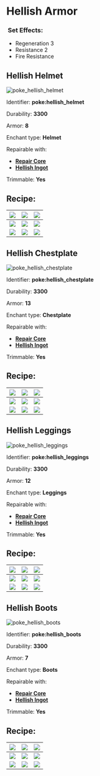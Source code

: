 # Hellish Armor

### <img src="https://github.com/ItsMePok/PFE/blob/wikiAssets/MiscIcons/effect_particles.png?raw=true" alt="" data-size="line"> Set Effects:

* Regeneration 3
* Resistance 2
* Fire Resistance

## Hellish Helmet

![poke\_hellish\_helmet](https://github.com/ItsMePok/PFE/blob/wikiAssets/wikiMain/hellish_helmet.png?raw=true)

Identifier: **poke:hellish\_helmet**

Durability: **3300**

Armor: **8**

Enchant type: **Helmet**

Repairable with:

* [**Repair Core**](https://pfewiki.gitbook.io/home/items/cores/repair-core)
* [**Hellish Ingot**](https://pfewiki.gitbook.io/home/items/ingots/hellish-ingot)

Trimmable: **Yes**

## Recipe:

| [![](https://github.com/ItsMePok/PFE/blob/wikiAssets/blockRenders/HellishBlock.png?raw=true)](https://github.com/ItsMePok/PFE/wiki/Hellish-Block) | [![](https://github.com/ItsMePok/PFE/blob/wikiAssets/blockRenders/HellishBlock.png?raw=true)](https://github.com/ItsMePok/PFE/wiki/Hellish-Block)                | [![](https://github.com/ItsMePok/PFE/blob/wikiAssets/blockRenders/HellishBlock.png?raw=true)](https://github.com/ItsMePok/PFE/wiki/Hellish-Block) |
| ------------------------------------------------------------------------------------------------------------------------------------------ | --------------------------------------------------------------------------------------------------------------------------------------------------------- | ------------------------------------------------------------------------------------------------------------------------------------------ |
| [![](https://github.com/ItsMePok/PFE/blob/wikiAssets/blockRenders/HellishBlock.png?raw=true)](https://github.com/ItsMePok/PFE/wiki/Hellish-Block) | [![](https://github.com/ItsMePok/PFE/blob/wikiAssets/wikiMain/diamond_upgrade_core.png?raw=true)](https://github.com/ItsMePok/PFE/wiki/Diamond-Upgrade-Core)   | [![](https://github.com/ItsMePok/PFE/blob/wikiAssets/blockRenders/HellishBlock.png?raw=true)](https://github.com/ItsMePok/PFE/wiki/Hellish-Block) |
| [![](https://github.com/ItsMePok/PFE/blob/wikiAssets/blockRenders/HellishBlock.png?raw=true)](https://github.com/ItsMePok/PFE/wiki/Hellish-Block) | [![](https://github.com/ItsMePok/PFE/blob/wikiAssets/wikiMain/onyx_helmet.png?raw=true)](https://github.com/ItsMePok/PFE/wiki/Onyx-Armor#onyx-helmet) | [![](https://github.com/ItsMePok/PFE/blob/wikiAssets/blockRenders/HellishBlock.png?raw=true)](https://github.com/ItsMePok/PFE/wiki/Hellish-Block) |

## Hellish Chestplate

![poke\_hellish\_chestplate](https://github.com/ItsMePok/PFE/blob/wikiAssets/wikiMain/hellish_chestplate.png?raw=true)

Identifier: **poke:hellish\_chestplate**

Durability: **3300**

Armor: **13**

Enchant type: **Chestplate**

Repairable with:

* [**Repair Core**](https://pfewiki.gitbook.io/home/items/cores/repair-core)
* [**Hellish Ingot**](https://pfewiki.gitbook.io/home/items/ingots/hellish-ingot)

Trimmable: **Yes**

## Recipe:

| [![](https://github.com/ItsMePok/PFE/blob/wikiAssets/blockRenders/HellishBlock.png?raw=true)](https://github.com/ItsMePok/PFE/wiki/Hellish-Block) | [![](https://github.com/ItsMePok/PFE/blob/wikiAssets/blockRenders/HellishBlock.png?raw=true)](https://github.com/ItsMePok/PFE/wiki/Hellish-Block)                    | [![](https://github.com/ItsMePok/PFE/blob/wikiAssets/blockRenders/HellishBlock.png?raw=true)](https://github.com/ItsMePok/PFE/wiki/Hellish-Block) |
| ------------------------------------------------------------------------------------------------------------------------------------------ | ------------------------------------------------------------------------------------------------------------------------------------------------------------- | ------------------------------------------------------------------------------------------------------------------------------------------ |
| [![](https://github.com/ItsMePok/PFE/blob/wikiAssets/blockRenders/HellishBlock.png?raw=true)](https://github.com/ItsMePok/PFE/wiki/Hellish-Block) | [![](https://github.com/ItsMePok/PFE/blob/wikiAssets/wikiMain/diamond_upgrade_core.png?raw=true)](https://github.com/ItsMePok/PFE/wiki/Diamond-Upgrade-Core)       | [![](https://github.com/ItsMePok/PFE/blob/wikiAssets/blockRenders/HellishBlock.png?raw=true)](https://github.com/ItsMePok/PFE/wiki/Hellish-Block) |
| [![](https://github.com/ItsMePok/PFE/blob/wikiAssets/blockRenders/HellishBlock.png?raw=true)](https://github.com/ItsMePok/PFE/wiki/Hellish-Block) | [![](https://github.com/ItsMePok/PFE/blob/wikiAssets/wikiMain/onyx_chestplate.png?raw=true)](https://github.com/ItsMePok/PFE/wiki/Onyx-Armor#onyx-chestplate) | [![](https://github.com/ItsMePok/PFE/blob/wikiAssets/blockRenders/HellishBlock.png?raw=true)](https://github.com/ItsMePok/PFE/wiki/Hellish-Block) |

## Hellish Leggings

![poke\_hellish\_leggings](https://github.com/ItsMePok/PFE/blob/wikiAssets/wikiMain/hellish_leggings.png?raw=true)

Identifier: **poke:hellish\_leggings**

Durability: **3300**

Armor: **12**

Enchant type: **Leggings**

Repairable with:

* [**Repair Core**](https://pfewiki.gitbook.io/home/items/cores/repair-core)
* [**Hellish Ingot**](https://pfewiki.gitbook.io/home/items/ingots/hellish-ingot)

Trimmable: **Yes**

## Recipe:

| [![](https://github.com/ItsMePok/PFE/blob/wikiAssets/blockRenders/HellishBlock.png?raw=true)](https://github.com/ItsMePok/PFE/wiki/Hellish-Block) | [![](https://github.com/ItsMePok/PFE/blob/wikiAssets/blockRenders/HellishBlock.png?raw=true)](https://github.com/ItsMePok/PFE/wiki/Hellish-Block)                  | [![](https://github.com/ItsMePok/PFE/blob/wikiAssets/blockRenders/HellishBlock.png?raw=true)](https://github.com/ItsMePok/PFE/wiki/Hellish-Block) |
| ------------------------------------------------------------------------------------------------------------------------------------------ | ----------------------------------------------------------------------------------------------------------------------------------------------------------- | ------------------------------------------------------------------------------------------------------------------------------------------ |
| [![](https://github.com/ItsMePok/PFE/blob/wikiAssets/blockRenders/HellishBlock.png?raw=true)](https://github.com/ItsMePok/PFE/wiki/Hellish-Block) | [![](https://github.com/ItsMePok/PFE/blob/wikiAssets/wikiMain/diamond_upgrade_core.png?raw=true)](https://github.com/ItsMePok/PFE/wiki/Diamond-Upgrade-Core)     | [![](https://github.com/ItsMePok/PFE/blob/wikiAssets/blockRenders/HellishBlock.png?raw=true)](https://github.com/ItsMePok/PFE/wiki/Hellish-Block) |
| [![](https://github.com/ItsMePok/PFE/blob/wikiAssets/blockRenders/HellishBlock.png?raw=true)](https://github.com/ItsMePok/PFE/wiki/Hellish-Block) | [![](https://github.com/ItsMePok/PFE/blob/wikiAssets/wikiMain/onyx_leggings.png?raw=true)](https://github.com/ItsMePok/PFE/wiki/Onyx-Armor#onyx-leggings) | [![](https://github.com/ItsMePok/PFE/blob/wikiAssets/blockRenders/HellishBlock.png?raw=true)](https://github.com/ItsMePok/PFE/wiki/Hellish-Block) |

## Hellish Boots

![poke\_hellish\_boots](https://github.com/ItsMePok/PFE/blob/wikiAssets/wikiMain/hellish_boots.png?raw=true)

Identifier: **poke:hellish\_boots**

Durability: **3300**

Armor: **7**

Enchant type: **Boots**

Repairable with:

* [**Repair Core**](https://pfewiki.gitbook.io/home/items/cores/repair-core)
* [**Hellish Ingot**](https://pfewiki.gitbook.io/home/items/ingots/hellish-ingot)

Trimmable: **Yes**

## Recipe:

| [![](https://github.com/ItsMePok/PFE/blob/wikiAssets/blockRenders/HellishBlock.png?raw=true)](https://github.com/ItsMePok/PFE/wiki/Hellish-Block) | [![](https://github.com/ItsMePok/PFE/blob/wikiAssets/blockRenders/HellishBlock.png?raw=true)](https://github.com/ItsMePok/PFE/wiki/Hellish-Block)               | [![](https://github.com/ItsMePok/PFE/blob/wikiAssets/blockRenders/HellishBlock.png?raw=true)](https://github.com/ItsMePok/PFE/wiki/Hellish-Block) |
| ------------------------------------------------------------------------------------------------------------------------------------------ | -------------------------------------------------------------------------------------------------------------------------------------------------------- | ------------------------------------------------------------------------------------------------------------------------------------------ |
| [![](https://github.com/ItsMePok/PFE/blob/wikiAssets/blockRenders/HellishBlock.png?raw=true)](https://github.com/ItsMePok/PFE/wiki/Hellish-Block) | [![](https://github.com/ItsMePok/PFE/blob/wikiAssets/wikiMain/diamond_upgrade_core.png?raw=true)](https://github.com/ItsMePok/PFE/wiki/Diamond-Upgrade-Core)  | [![](https://github.com/ItsMePok/PFE/blob/wikiAssets/blockRenders/HellishBlock.png?raw=true)](https://github.com/ItsMePok/PFE/wiki/Hellish-Block) |
| [![](https://github.com/ItsMePok/PFE/blob/wikiAssets/blockRenders/HellishBlock.png?raw=true)](https://github.com/ItsMePok/PFE/wiki/Hellish-Block) | [![](https://github.com/ItsMePok/PFE/blob/wikiAssets/wikiMain/onyx_boots.png?raw=true)](https://github.com/ItsMePok/PFE/wiki/Onyx-Armor#onyx-boots) | [![](https://github.com/ItsMePok/PFE/blob/wikiAssets/blockRenders/HellishBlock.png?raw=true)](https://github.com/ItsMePok/PFE/wiki/Hellish-Block) |
